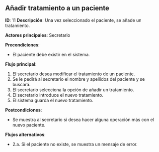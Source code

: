 ## Añadir tratamiento a un paciente

**ID**: 11
**Descripción**: Una vez seleccionado el paciente, se añade un tratamiento.

**Actores principales**: Secretario

**Precondiciones**:
* El paciente debe existir en el sistema.

**Flujo principal**:
1. El secretario desea modificar el tratamiento de un paciente.
1. Se le pedirá al secretario el nombre y apellidos del paciente y se buscará.
1. El secretario selecciona la opción de añadir un tratamiento.
1. El secretario introduce el nuevo tratamiento.
1. El sistema guarda el nuevo tratamiento.

**Postcondiciones**:

* Se muestra al secretario si desea hacer alguna operación más con el nuevo paciente.

**Flujos alternativos**:

* 2.a. Si el paciente no existe, se muestra un mensaje de error.
